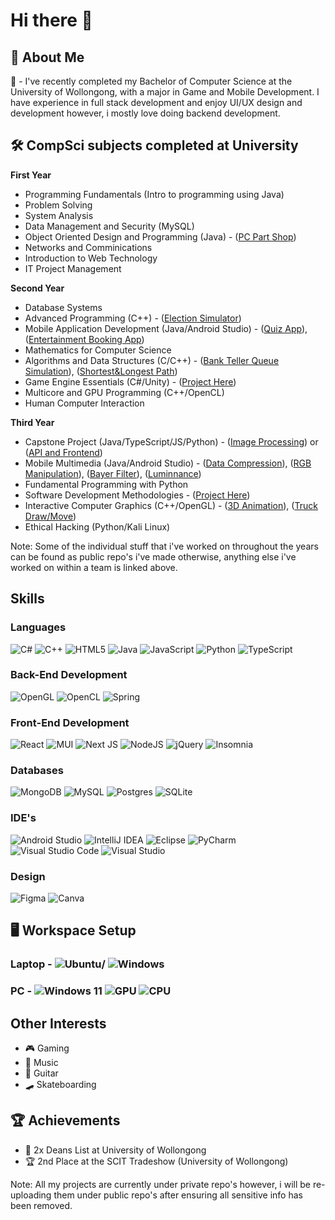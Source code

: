 # Hi there 👋 #
## 📜 About Me ##
📖 - I've recently completed my Bachelor of Computer Science at the University of Wollongong, with a major in Game and Mobile Development. I have experience in full stack development and enjoy UI/UX design and development however, i mostly love doing backend development.


## 🛠️ CompSci subjects completed at University
**First Year**
- Programming Fundamentals (Intro to programming using Java) 
- Problem Solving
- System Analysis
- Data Management and Security (MySQL)
- Object Oriented Design and Programming (Java) - ([PC Part Shop](https://github.com/essej93/PC-Part-Shop)) 
- Networks and Comminications
- Introduction to Web Technology
- IT Project Management

**Second Year**
- Database Systems 
- Advanced Programming (C++) - ([Election Simulator](https://github.com/essej93/ElectionSimulator))  
- Mobile Application Development (Java/Android Studio) - ([Quiz App](https://github.com/essej93/SelectiveHighSchoolPreparationTest)), ([Entertainment Booking App](https://github.com/essej93/MyEntertainment)) 
- Mathematics for Computer Science
- Algorithms and Data Structures (C/C++) - ([Bank Teller Queue Simulation](https://github.com/essej93/BankTellerSimulation)), ([Shortest&Longest Path](https://github.com/essej93/Shortest---Longest-Path))  
- Game Engine Essentials (C#/Unity) - ([Project Here](https://github.com/essej93/Project-Ethereal---Unity))
- Multicore and GPU Programming (C++/OpenCL)
- Human Computer Interaction

**Third Year**
- Capstone Project (Java/TypeScript/JS/Python) - ([Image Processing](https://github.com/essej93/IDentify)) or ([API and Frontend](https://github.com/essej93/IDentifyCapstone))
- Mobile Multimedia (Java/Android Studio) - ([Data Compression](https://github.com/essej93/dataReduction)), ([RGB Manipulation](https://github.com/essej93/color3Display)), ([Bayer Filter](https://github.com/essej93/366BayerFilter)), ([Luminnance](https://github.com/essej93/imEnhance)) 
- Fundamental Programming with Python
- Software Development Methodologies - ([Project Here](https://github.com/damonDevelops/Tradie-Connect))
- Interactive Computer Graphics (C++/OpenGL) - ([3D Animation](https://github.com/essej93/3D-Animation)), ([Truck Draw/Move](https://github.com/essej93/TruckProject))
- Ethical Hacking (Python/Kali Linux)

Note: Some of the individual stuff that i've worked on throughout the years can be found as public repo's i've made otherwise, anything else i've worked on within a team is linked above.

## Skills

### Languages
![C#](https://img.shields.io/badge/c%23-%23239120.svg?style=for-the-badge&logo=csharp&logoColor=white) ![C++](https://img.shields.io/badge/c++-%2300599C.svg?style=for-the-badge&logo=c%2B%2B&logoColor=white) ![HTML5](https://img.shields.io/badge/html5-%23E34F26.svg?style=for-the-badge&logo=html5&logoColor=white) 	![Java](https://img.shields.io/badge/java-%23ED8B00.svg?style=for-the-badge&logo=openjdk&logoColor=white) ![JavaScript](https://img.shields.io/badge/javascript-%23323330.svg?style=for-the-badge&logo=javascript&logoColor=%23F7DF1E) ![Python](https://img.shields.io/badge/python-3670A0?style=for-the-badge&logo=python&logoColor=ffdd54) ![TypeScript](https://img.shields.io/badge/typescript-%23007ACC.svg?style=for-the-badge&logo=typescript&logoColor=white)
### Back-End Development
![OpenGL](https://img.shields.io/badge/OpenGL-%23FFFFFF.svg?style=for-the-badge&logo=opengl) ![OpenCL](https://img.shields.io/badge/OpenCL-%23FFFFFF.svg?style=for-the-badge&logo=opencl) ![Spring](https://img.shields.io/badge/spring-%236DB33F.svg?style=for-the-badge&logo=spring&logoColor=white)
### Front-End Development
![React](https://img.shields.io/badge/react-%2320232a.svg?style=for-the-badge&logo=react&logoColor=%2361DAFB) ![MUI](https://img.shields.io/badge/MUI-%230081CB.svg?style=for-the-badge&logo=mui&logoColor=white) ![Next JS](https://img.shields.io/badge/Next-black?style=for-the-badge&logo=next.js&logoColor=white) ![NodeJS](https://img.shields.io/badge/node.js-6DA55F?style=for-the-badge&logo=node.js&logoColor=white) ![jQuery](https://img.shields.io/badge/jquery-%230769AD.svg?style=for-the-badge&logo=jquery&logoColor=white) ![Insomnia](https://img.shields.io/badge/Insomnia-black?style=for-the-badge&logo=insomnia&logoColor=5849BE)
### Databases
![MongoDB](https://img.shields.io/badge/MongoDB-%234ea94b.svg?style=for-the-badge&logo=mongodb&logoColor=white) ![MySQL](https://img.shields.io/badge/mysql-%2300f.svg?style=for-the-badge&logo=mysql&logoColor=white) ![Postgres](https://img.shields.io/badge/postgres-%23316192.svg?style=for-the-badge&logo=postgresql&logoColor=white) ![SQLite](https://img.shields.io/badge/sqlite-%2307405e.svg?style=for-the-badge&logo=sqlite&logoColor=white)
### IDE's
![Android Studio](https://img.shields.io/badge/Android%20Studio-3DDC84.svg?style=for-the-badge&logo=android-studio&logoColor=white) ![IntelliJ IDEA](https://img.shields.io/badge/IntelliJIDEA-000000.svg?style=for-the-badge&logo=intellij-idea&logoColor=white) ![Eclipse](https://img.shields.io/badge/Eclipse-FE7A16.svg?style=for-the-badge&logo=Eclipse&logoColor=white) ![PyCharm](https://img.shields.io/badge/pycharm-143?style=for-the-badge&logo=pycharm&logoColor=black&color=black&labelColor=green) ![Visual Studio Code](https://img.shields.io/badge/Visual%20Studio%20Code-0078d7.svg?style=for-the-badge&logo=visual-studio-code&logoColor=white) ![Visual Studio](https://img.shields.io/badge/Visual%20Studio-5C2D91.svg?style=for-the-badge&logo=visual-studio&logoColor=white)
### Design
![Figma](https://img.shields.io/badge/figma-%23F24E1E.svg?style=for-the-badge&logo=figma&logoColor=white) ![Canva](https://img.shields.io/badge/Canva-%2300C4CC.svg?style=for-the-badge&logo=Canva&logoColor=white)

## 🖥️ Workspace Setup
### Laptop - ![Ubuntu](https://img.shields.io/badge/Ubuntu-E95420?style=for-the-badge&logo=ubuntu&logoColor=white)/	![Windows](https://img.shields.io/badge/Windows-0078D6?style=for-the-badge&logo=windows&logoColor=white) 

### PC - ![Windows 11](https://img.shields.io/badge/Windows%2011-%230079d5.svg?style=for-the-badge&logo=Windows%2011&logoColor=white) ![GPU](https://img.shields.io/badge/NVIDIA-RTX3080-76B900?style=for-the-badge&logo=nvidia&logoColor=white) ![CPU](https://img.shields.io/badge/Intel-Core_i7_13700K-0071C5?style=for-the-badge&logo=intel&logoColor=white)
##  Other Interests
- 🎮 Gaming
- 🎵 Music
- 🎸 Guitar
- 🛹 Skateboarding
## 🏆 Achievements
- 📝 2x Deans List at University of Wollongong
- 🏆 2nd Place at the SCIT Tradeshow (University of Wollongong)



Note: All my projects are currently under private repo's however, i will be re-uploading them under public repo's after ensuring all sensitive info has been removed.
<!--
**essej93/essej93** is a ✨ _special_ ✨ repository because its `README.md` (this file) appears on your GitHub profile.

Here are some ideas to get you started:

- 🔭 I’m currently working on ...
- 🌱 I’m currently learning ...
- 👯 I’m looking to collaborate on ...
- 🤔 I’m looking for help with ...
- 💬 Ask me about ...
- 📫 How to reach me: ...
- 😄 Pronouns: ...
- ⚡ Fun fact: ...
-->
